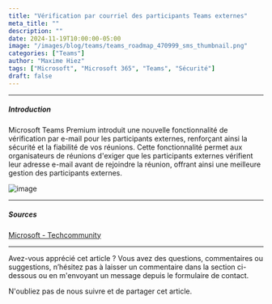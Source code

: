 ```yaml
---
title: "Vérification par courriel des participants Teams externes"
meta_title: ""
description: ""
date: 2024-11-19T10:00:00-05:00
image: "/images/blog/teams/teams_roadmap_470999_sms_thumbnail.png"
categories: ["Teams"]
author: "Maxime Hiez"
tags: ["Microsoft", "Microsoft 365", "Teams", "Sécurité"]
draft: false
---
```

---

##### Introduction

Microsoft Teams Premium introduit une nouvelle fonctionnalité de vérification par e-mail pour les participants externes, renforçant ainsi la sécurité et la fiabilité de vos réunions. Cette fonctionnalité permet aux organisateurs de réunions d'exiger que les participants externes vérifient leur adresse e-mail avant de rejoindre la réunion, offrant ainsi une meilleure gestion des participants externes.






![image](/images/blog/teams/teams_meeting_verify_email.png)

---

##### Sources
[Microsoft - Techcommunity](https://techcommunity.microsoft.com/blog/microsoftteamsblog/enhance-meeting-security-with-teams-premium%E2%80%99s-email-verification-for-external-me/4292196)

---


Avez-vous apprécié cet article ? Vous avez des questions, commentaires ou suggestions, n’hésitez pas à laisser un commentaire dans la section ci-dessous ou en m'envoyant un message depuis le formulaire de contact.

N'oubliez pas de nous suivre et de partager cet article.